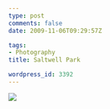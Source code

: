```yaml
---
type: post
comments: false
date: 2009-11-06T09:29:57Z

tags:
- Photography
title: Saltwell Park

wordpress_id: 3392
---
```


![](http://local.wordpress/wp-content/uploads/2009/11/617600261.jpg)
